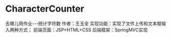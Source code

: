 # CharacterCounter
去哪儿网作业---统计字符数 
作者：王玉全
实现功能：实现了文件上传和文本框输入两种方式；
前端页面：JSP+HTML+CSS
后端框架：SpringMVC实现